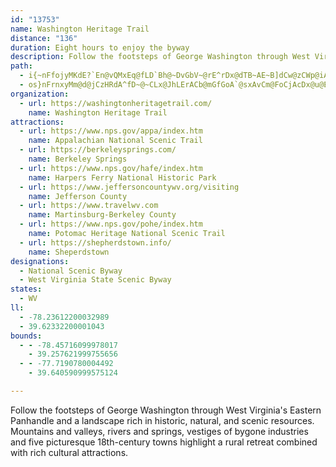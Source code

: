 ```yaml
---
id: "13753"
name: Washington Heritage Trail
distance: "136"
duration: Eight hours to enjoy the byway
description: Follow the footsteps of George Washington through West Virginia's Eastern Panhandle and a landscape rich in historic, natural, and scenic resources. Mountains and valleys, rivers and springs, vestiges of bygone industries and five picturesque 18th-century towns highlight a rural retreat combined with rich cultural attractions.
path:
  - i{~nFfojyMKdE?`En@vQMxEq@fLD`Bh@~DvGbV~@rE^rDx@dTB~AE~B]dCw@zCWp@iArBcCfCeBzBw@vAiAjC_@xAObDB~AJxB\tB|@vCx@dBpEhM~@lE\xCJzDm@|UAzDT~B`DzMbC`MZtFIdKFfEThEbBfNTxCNxC?jFUvGObAYvHDrFXlHr@xGfJzs@nAtGTz@f@YtAfEdAdCpBjDdDhEtGvGfHzH~BrEhAvClA|E~N|y@vFpZtAnFrQll@nOdl@bG|U|BhKv@`GdAzL|@pPZvCn@zDbAxDnCtI|AjGpEpRb@`CP~ARRd@jB|GnXnA`GlDnN`[}N~Pi@rAY~BuAlA}A~A}Cf@o@lHcOxBsDZg@pKaLhA}AjH}LvEnFd@~@L~@CpAId@{@`AQd@AdAzHhPbEhHxCvEfChDjUbZfF~H`BfDtB`GxB`JrP~z@vAjGwCt@VVl@lAbAfAjFfNNf@D~ACj@qIrQmHbNkA~AGXEl@nBzSlE`j@?dBo@hG]rAuEb^uGtl@E~A?zOElA_@fDsBzMgB|[uA_AgZuVmCaCi@kAe@E}FuB]D[R]r@eFbTGf@Uh@[Lm@Ck_@iIk_@yHc@PGRg@pGCTU\]@qTkDmQoBeGlAkBRe[|@e@FkJ`G[Ja]`FGj[h@xa@bB|cBmI`vBs@fOcAfGoAhFkAlD}AlDwCdFcGzGqn@ra@aB|AcDzDsDrGogAreDmDlHiAdB}AjBiCbCoAbA_DdB}GzBkUnGgIjCgJdE}DhCuJxHw]|`@qc@`h@{@tAiApCcFvWmRsKgIxe@a@fGC~BR|LPrIf@rDj@xApIvPd@vAXvAPnBClLqDpVW~GiFl]iAfREzFI~@[lAmE`LyArCgAzAcGxLOl@mCzQcAzEeArDOfA_@dGStLy@nG?x@v@dF@rAMfLQxAg@nAq@t@kNbKgHxFuLnImDfEk@jA}AtEqW`|@{@nBgAjAoB`A{CPkO{DsGsAaHcAqG{BiA?yA^mBlB_BjA_Cz@cCVqE_@_TeAgEg@eAEgItAy@B_@NI^OjD]pAe@t@Y`AYxB?|E{AzFeIjBiAFc@Kg@YgAsAy@m@{@SmBcAy@m@eIaJoTqNc@Oa@AkCnIeAjCeBy@kBkA}EuDyBqBo@kAg@mAu@mAsCgB{CqAmAYeFSm@DaAXcCjA{@hAs@pAoCfGqBrCsDrDe@p@mDpHqEdEcH~AwACiE[sCyBsAg@q@E}@L{I~B_A?sDyBwCLsDlDe@J}DDm@Ju@TcB|AcFbOe]hnAmFfLyArEs@|AcGpRsBdC_Ax@}At@mApCUhBy@xCeBxEyA~B}A`BiA|BgDtBqF`CmAv@uDjEoArBU`AMdCBfA^fBRdBDlAOvAw@zDEx@DbTHnH[~F_A`LgAtJ_A~G?l@TxAbAfDxB~ClD`GX`AD|@EzAQj@u@r@{@V{QfAaB?mE[yBk@uM_Fo@QoAGOVhC`D~@`B|AjDbBxEb@t@zCxCl@jAbCbKxAtJ?bASr@yA~BAx@PTdKjD|CxAjDzBjCjC~AfAV^n@lCLpBb@zAxAdEbBnGR~AKzFMxBNdDl@tDnFvGnOjXvD`IZnA?nAKt@Wr@k@v@_A`@cEn@]TB^x@XnBjBxB`D|CjCfFrDr@fA~AjBlEnDbG~FtGhFtE`Gr@bBh@r@b@R\DNL@PQZmEV{Dq@kBOqAEINBTn@h@Vj@`@rB?v@_@`BCx@RdB^tBxCxF\fAd@jCUrGDzEi@lCi@lAwDfF{AvA_Bp@m@t@s@dCe@rCCdAh@`C?VYbAc@|@g@f@kBf@kA|BUx@CzAn@|BHxAItGX`D|CrGl@fBDh@Oh@U\}DzCk@~AMlAtB\v@^`CxCbBbDBjAc@`DIrAbBfEN~@|@tNO|Bc@tCEdANfBn@rBpApApBxCvAzDNrBp@tWVnB~ArChAxAfAv@nCzA~A|ANr@?`AIf@uBxDiA|AmAxBmI|MyOzQi@fAi@jB_ClGy@nAcAMUPeJ`DiBpAoBlEyB|D}BpB]d@Wz@Y~AC`B~AjDjDtFvCfHf@vBR~ACfDLrAu@tKGtDNp@lA~@Jf@ClBXpAF~@?Re@fAG^Bp@dB~Gx@xAhAfCb@n@y@UsCY}I]kCYeC_AgByA_B_AiBAg@P[Xb@rF?rCOhCy@rE_@rA}DxGyAxB}ChDyDrGc@pC_AzEy@lCwCfPc@fB[XsCEYJw@jAeAfCOfABjBCzBQv@o@rAcC~B}EtCqBdBe@j@]dAUhAKjAM~C\|FPvHQ`AcA~@w@Au@_@c@@[XOd@c@zBoAjFo@vJcA|Hs@CeAUmAo@of@eY_O{HaIeDccAw_@cp@aWoPcGmNuFeAYuzByz@an@oUi@zCo@rBy@pBo@dAYt@cA`Ke@vAi@`@}BL}A?cDa@i@F_@VoDtDwCrF]vAS^u@RiADmKq@yDm@}EHiAUuLmFaFq@sFuCyCeCyB_BqBaA}DyAqM_DmD[uJwAeBGgBHoB^}D?mGgBkEBu@S[WOeAj@_IKoCuMsEsP{CuA?}BZcRXiAe@aMoJcC{AoK}@{CmAmAYwJmD]QkC{EeByA{Ay@_SaG}@e@i@s@kAmCqBsCyEeBy@e@qPqL_F}EoBgCqF}L_CmEgG{IaDeBoEgBwC_CeAsAiEeB}Bq@wA_AyA{AyDyBmCs@gBK{Am@yWoPuJsGiP{IwIaEaImFkHyDcGqBs^}IkDmAmQwCcCsAiAeAqAgCmBmB}@kAa@{@{@aEYq@eEaGs@bMi@jDBt@P~@H~@_@xCCrCKdAKd@]d@k@^iB`@mB`B}@lAYbAAf@@l@xA`JrCfE`BbB~@xBNxAI`@Wr@aA~@gHzCy@J_AS}FsBkGyDwLuD_AXeLfGSTOj@Ap@Fr@Nd@v@z@rJbDlBb@tI|@xAd@bJtErBpAhB`CdFrIxDzFlE~JrAfBx@j@~ClArBfBxCrAfH~F`BtBZv@X`Bd@dA\XXj@NlCn@nGzJtNl@lAVjAHfA@x@GrAmBlLEl@H~DCrAOvBo@nFc@dA[f@}DxDmB`Cu@dBs@~B]zC_BfXqIjm@iBfLB~@b@xAxIzXXt@x@~@vDrCbDz@tD~A~Z`Q|C`Cnd@t`@zy@nn@nFtDxRlK~B~ApAlApJhM`B~A|@j@~LfEnP`H~@XvNvBvCt@pLdI|RtKxA`A|A`BzIjLdBfBfDfC|EdC|RrG|M`IlRbJ`Al@l@h@|EvG~@hAlGhFvBvAvDxArCZ`AA|Ky@jC?lBFlGv@|BLbBK|FsAlDg@|EQfYdArF^bNfBtb@rGhB`@fDvA~QlJrSzJdCfAvBj@lXzElCv@|HfDfDx@rDLbC?bESt@JfEfCbATpAr@fAhBb@hBrA`L@~EH^?tC_@|DEbBNnANZdAfArAd@x@E^Od@i@`AiDTY`DiAz@{ATMXEbBp@nAXr@ChC[b@@dBl@^AzC_An@EdEDjB`@jAx@lBbCfFlCn@n@x@|Ad@rARxAIhEUjFDxANt@^n@vCxClBxAhEbCvFhB~AXdJ`C|G^bBl@dAl@lDlDb@r@rFjG|AtB|@|AdAfCn@v@~Ah@bM|Bt@XTZXj@nAnHr@pFhAjPn@~Dx@xDNfADlA_@pC_AfCoApBmCzCu@xAw@xBoArGk@rBuAfBaBpAgBl@oBfAsCfE}FhLqDvE_ShQcAr@oAXiAAsCeAcBeAcB_A{@YqBGoARiNfIqJfGeBlBcArBeAdEYrC?`FTbCl@|Bn@`Bt@xAbDvEdLpQrBzEzHnVhAlClJvQfCrFdA`Et@vGhA|F~G`XXfCCrB}Fjb@Yl@s@r@eAV{MyDs@EsCVyA@gM_BaFMcReE}EuAaLqCgDJwLzEmDv@}AFcDGuMw@}CPiDl@mGdDwb@xVuAbAmAtB_ApC[dCCtCRfDd@~Db@rFJdB?tCQ`D}A|DuAbB}AjAwUbNoE|C}BbAsChBiEzBeEzC}J~EgD~@oBMcCeAsByA}@_@eBm@gDq@
  - os}nFrnxyMm@d@jCzHRdA^fD~@~CLx@JhLErACb@mGfGoA`@sxAvCm@FoCjAcDx@u@EoJgCgLmCy@Qc@?oMpAkCf@uHrBmE~@y@FmV?ePM{Ke@iADwExBkBrAc@G}@cAePwRiAk@m@?oAHq`@hFgHp@wV`DwHf@iTPiO_@kJ?yPXu@~@{JbViCxCgHf@_a@iCoAUs@BYPUb@_@pASjAGrCWn@oPlD{ATqI`CsM`FaB`@uH|AoGd@{Gx@qDCoJm@oUaCoXmEmHyAmKsCwEeBoR{DyQyCcReBeBYgDfCo@xAiIj[`FfD|@~@dF`KxCrFpSva@zIdS`HhS~Lz_@dNf`@pMx_@v@fCxA`GhC~N|FjOnFfQ`FhLhu@vkByDrDs@f@{EdCg@n@sBbEqK|NsCnH{DxIi@d@{@^iE~@kFxAyRhHuQdFkBx@uBrAwAlAcI`GsAp@yDrAaDtAkBjAqDlCuDxEaGxHeOpVkKtNk\hf@iRv[qJtOi@rAiA~FgAzB[vAu@nIc@fCi@xAsC|EsB~AQb@G|An@zDbAlIi@jBoBnDmClDyClCeCjG{BxDiAfAeArBy@jCwB`J}IfXqAdC_BxAaAj@s@rBW`EYjC}B|LuEzSqAlEkGnOmAtHiC`FSjAo@nDEbAn@nKIvAiBnGu@lAmCrAi@|@Sx@g@lFm@`IYtB]lEyAbN{FsA}NsCcFs@yBy@cB_Ai@g@}BkAaA{DyAeE{DaHyBeC{@o@uIqDyOwEiAKeCn@eB|@_GfEeLtHsDfBeEv@_D@uFOwPkAsGS{BYyJQwERsDl@uJ~@wEr@}Hj@}XdDmCx@aEjDuAbCiA~CsDbPs@rBuAxBiAdAwCzAkLvC_Bx@qGzBgHpBgJfDaFjCqLhHiKtJgFrFeDrCuB~@eXfIuQrAkJxDcKrC}JdBgMhBkFj@kAd@}MhKeSfL_C|AgEzFiD`G]^e@R_AXwDd@qJlDiALiBSqDqBuAg@iADyAd@y@x@qE~GuA`BmGlJm@d@_Cz@cBzBcChCo@FcBGcBhAi@r@mG~FcArA{@fBgAdDm@dCArA^fHRzBZj@bCfCrArBvD~J~@bDCxF^fHBlFo@lJu@fE}AdEe@`E@xA\lDvJb_@fAtE@`Be@bPSdD_@xCe@`C_HjXyE~NcF`IwA`BeBxAeJjGiBfA{Bf@}M^iDBsAYiBw@wJaG}B}@gEm@oPgAmA@}JdByAb@wGlEwDzA{AdAaEfFmIhMaI`QkIfOe@rAyChQc@lBkIlZi@lCy@fG_@~A_@dAqKhOkEjI_CzCwSvO{@^y@N_PL{ARkDdAcQzG_E`DeArAsNxSuA`CiAtDwBrJeAjC_DbHiAjAqAr@gH~CkN|Ge@\gBlB}BrCwJzMgGzM_CzC}D~CcG`E{B\kOl@cGj@_El@oDfBaK~GcB`BeAjB]~@OlAu@nNo@`HmBfO}AbN[dC}@xCuAhCy@~@{MlMgGfFcAfAoBpC}@zAo@lBwD~NObBl@|GhAnHT~@R^bCxAjAfAXj@Rx@DtAOvA]pAaAnBmE~KIhBHr@Jj@Xr@x@jAHj@E^c@r@aDlCa@f@Sd@Ir@Aj@Fr@rCfMl@hB^v@fBxBxCpCh@r@Zt@XjA^lDB`AC|@Ot@iCrHOdBDlC^~AlDlKlAbCnCpCtFtEdAhA^l@^fAPvAVtE?`CgFzF_@n@Ul@s@hE?p@^pBEr@Wt@oCpBuAr@c@DcAEyDe@_A?_L~C_Bj@c@`@Yv@OfBOlDJlA\~Ab@vAt@xAb@LbDzBlAfAbEjGzChDzCdDzHlGjAdBn@nBXbB?fC]zGBvBN|Dl@vFX`Aj@fArCfFf@jBj@fGX`BbErMbD`I|HdHz@|Ad@|At@xEh@rB|DvJhCjH|CrGrCzGX~@ZzCRtPu@nHIdD@fHQx[EbAu@zCS`CDdFCvMn@dEvBnIbJnSjD`DxOlWPf@RrAsF`WcAdIsApOyAbJsAfGmF~HcAr@yARaAlBmAlD}SgMqKcHyAtF?f@Pb@xBhCpRjNpKzJ^b@Tp@Av@}@tBBh@Jt@|AjFNfB
organization:
  - url: https://washingtonheritagetrail.com/
    name: Washington Heritage Trail
attractions:
  - url: https://www.nps.gov/appa/index.htm
    name: Appalachian National Scenic Trail
  - url: https://berkeleysprings.com/
    name: Berkeley Springs
  - url: https://www.nps.gov/hafe/index.htm
    name: Harpers Ferry National Historic Park
  - url: https://www.jeffersoncountywv.org/visiting
    name: Jefferson County
  - url: https://www.travelwv.com
    name: Martinsburg-Berkeley County
  - url: https://www.nps.gov/pohe/index.htm
    name: Potomac Heritage National Scenic Trail
  - url: https://shepherdstown.info/
    name: Sheperdstown
designations:
  - National Scenic Byway
  - West Virginia State Scenic Byway
states:
  - WV
ll:
  - -78.23612200032989
  - 39.62332200001043
bounds:
  - - -78.45716099978017
    - 39.257621999755656
  - - -77.7190780004492
    - 39.640590999575124

---
```


Follow the footsteps of George Washington through West Virginia's Eastern Panhandle and a landscape rich in historic, natural, and scenic resources. Mountains and valleys, rivers and springs, vestiges of bygone industries and five picturesque 18th-century towns highlight a rural retreat combined with rich cultural attractions.
